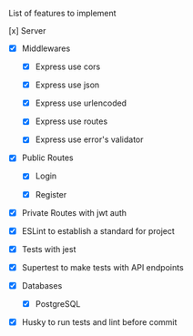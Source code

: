 List of features to implement

[x] Server

- [x] Middlewares

  - [x] Express use cors

  - [x] Express use json

  - [x] Express use urlencoded

  - [x] Express use routes

  - [x] Express use error's validator

- [x] Public Routes

  - [x] Login

  - [x] Register

- [x] Private Routes with jwt auth

- [x] ESLint to establish a standard for project

- [x] Tests with jest

- [x] Supertest to make tests with API endpoints

- [x] Databases

  - [x] PostgreSQL

- [x] Husky to run tests and lint before commit


